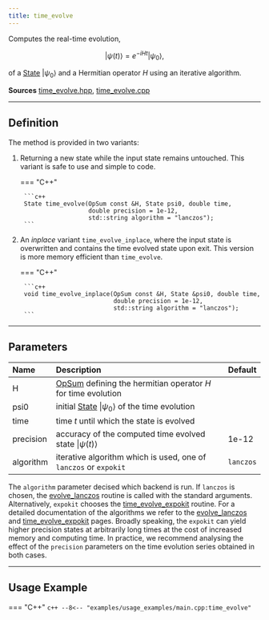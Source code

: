 ```yaml
---
title: time_evolve
---
```


Computes the real-time evolution, 

$$\vert \psi(t) \rangle = e^{-iHt} \vert \psi_0\rangle,$$ 

of a [State](../states/state.md) $\vert \psi_0 \rangle$ and a Hermitian operator $H$ using an iterative algorithm. 

**Sources** [time_evolve.hpp](https://github.com/awietek/xdiag/blob/main/xdiag/algorithms/time_evolve.hpp), [time_evolve.cpp](https://github.com/awietek/xdiag/blob/main/xdiag/algorithms/time_evolve.cpp)

---

## Definition

The method is provided in two variants:

1. Returning a new state while the input state remains untouched. This variant is safe to use and simple to code.

	=== "C++"

		```c++
		State time_evolve(OpSum const &H, State psi0, double time,
                          double precision = 1e-12,
                          std::string algorithm = "lanczos");
		```

2. An *inplace* variant `time_evolve_inplace`, where the input state is overwritten and contains the time evolved state upon exit. This version is more memory efficient than `time_evolve`.

	=== "C++"

		```c++
		void time_evolve_inplace(OpSum const &H, State &psi0, double time,
                                 double precision = 1e-12,
                                 std::string algorithm = "lanczos");
		```

---

## Parameters

| Name      | Description                                                                           | Default   |
|:----------|:--------------------------------------------------------------------------------------|-----------|
| H         | [OpSum](../operators/opsum.md) defining the hermitian operator $H$ for time evolution |           |
| psi0      | initial [State](../states/state.md) $\vert \psi_0 \rangle$ of the time evolution      |           |
| time      | time $t$ until which the state is evolved                                             |           |
| precision | accuracy of the computed time evolved state $\vert \psi(t) \rangle$                    | 1e-12     |
| algorithm | iterative algorithm which is used, one of `lanczos` or `expokit`                      | `lanczos` |

The `algorithm` parameter decised which backend is run. If `lanczos` is chosen, the [evolve_lanczos](evolve_lanczos.md) routine is called with the standard arguments. Alternatively, `expokit` chooses the [time_evolve_expokit](time_evolve_expokit.md) routine. For a detailed documentation of the algorithms we refer to the [evolve_lanczos](evolve_lanczos.md) and [time_evolve_expokit](time_evolve_expokit.md) pages. Broadly speaking, the `expokit` can yield higher precision states at arbitrarily long times at the cost of increased memory and computing time. In practice, we recommend analysing the effect of the `precision` parameters on the time evolution series obtained in both cases. 

---

## Usage Example

=== "C++"
	```c++
	--8<-- "examples/usage_examples/main.cpp:time_evolve"
	```
	

